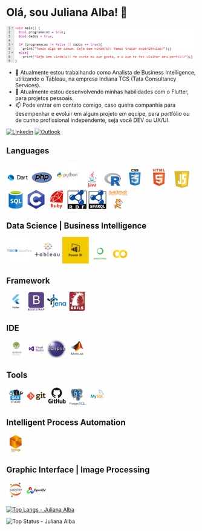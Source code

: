 
# Olá, sou Juliana Alba! 👋

<img src = 'https://github.com/JulianaAlba/JulianaAlba/blob/master/imagens/ifelse.PNG'/>

- 🔭 Atualmente estou trabalhando como Analista de Business Intelligence, utilizando o Tableau, na empresa Indiana TCS (Tata Consultancy Services).
- 🌱 Atualmente estou desenvolvendo minhas habilidades com o Flutter, para projetos pessoais.
- 📫  Pode entrar em contato comigo, caso queira companhia para desempenhar e evoluir em algum projeto em equipe, para portfólio ou de cunho profissional independente, seja você DEV ou UX/UI.


[![Linkedin](https://img.shields.io/badge/-LinkedIn-blue?style=flat-square&logo=Linkedin&logoColor=white&link=https://www.linkedin.com/in/julianaalba/)](https://www.linkedin.com/in/julianaalba/) [![Outlook](https://img.shields.io/badge/-jualba.adm%40hotmail.com-blue?style=flat-square&logo=Windows&logoColor=white&link=mailto:jualba.adm@hotmail.com)](mailto:jualba.adm@hotmail.com)

## Languages
<img src = 'https://github.com/JulianaAlba/JulianaAlba/blob/master/imagens/dart.png' width='60'/> <img src = 'https://github.com/JulianaAlba/JulianaAlba/blob/master/imagens/php.png' width='60'/> <img src = 'https://github.com/JulianaAlba/JulianaAlba/blob/master/imagens/python.png' width='70'/> <img src = 'https://github.com/JulianaAlba/JulianaAlba/blob/master/imagens/java.png' width='50'/> <img src = 'https://github.com/JulianaAlba/JulianaAlba/blob/master/imagens/r.jpg' width='50'/> <img src = 'https://github.com/JulianaAlba/JulianaAlba/blob/master/imagens/css.png' width='60'/> <img src = 'https://github.com/JulianaAlba/JulianaAlba/blob/master/imagens/html.jpg' width='60'/> <img src = 'https://github.com/JulianaAlba/JulianaAlba/blob/master/imagens/js.jpg' width='50'/> <img src = 'https://github.com/JulianaAlba/JulianaAlba/blob/master/imagens/sql.png' width='50'/> <img src = 'https://github.com/JulianaAlba/JulianaAlba/blob/master/imagens/c.jpg' width='50'/> <img src = 'https://github.com/JulianaAlba/JulianaAlba/blob/master/imagens/ruby.png' width='50'/> <img src = 'https://github.com/JulianaAlba/JulianaAlba/blob/master/imagens/rdf.png' width='50'/> <img src = 'https://github.com/JulianaAlba/JulianaAlba/blob/master/imagens/sparql.png' width='50'/> <img src = 'https://github.com/JulianaAlba/JulianaAlba/blob/master/imagens/scrath.png' width='50'/> 

## Data Science | Business Intelligence
<img src = 'https://github.com/JulianaAlba/JulianaAlba/blob/master/imagens/spotfire.png' width='70'/> <img src = 'https://github.com/JulianaAlba/JulianaAlba/blob/master/imagens/tableau.jpg' width='70'/> <img src = 'https://github.com/JulianaAlba/JulianaAlba/blob/master/imagens/powerbi.png' width='70'/> <img src = 'https://github.com/JulianaAlba/JulianaAlba/blob/master/imagens/anaconda.png' width='50'/> <img src = 'https://github.com/JulianaAlba/JulianaAlba/blob/master/imagens/colab.png' width='50'/> 

## Framework
<img src = 'https://github.com/JulianaAlba/JulianaAlba/blob/master/imagens/flutter.jpg' width='50'/> <img src = 'https://github.com/JulianaAlba/JulianaAlba/blob/master/imagens/bootstrap.png' width='50'/> <img src = 'https://github.com/JulianaAlba/JulianaAlba/blob/master/imagens/jena.png' width='50'/> <img src = 'https://github.com/JulianaAlba/JulianaAlba/blob/master/imagens/rails.jfif' width='50'/> 

## IDE
<img src = 'https://github.com/JulianaAlba/JulianaAlba/blob/master/imagens/as.jpg' width='50'/> <img src = 'https://github.com/JulianaAlba/JulianaAlba/blob/master/imagens/vs.jpeg' width='50'/> <img src = 'https://github.com/JulianaAlba/JulianaAlba/blob/master/imagens/eclipse.png' width='50'/> <img src = 'https://github.com/JulianaAlba/JulianaAlba/blob/master/imagens/matlab.jpg' width='50'/> 

## Tools
<img src = 'https://github.com/JulianaAlba/JulianaAlba/blob/master/imagens/daxstudio.png' width='50'/> <img src = 'https://github.com/JulianaAlba/JulianaAlba/blob/master/imagens/git.jpg' width='50'/> <img src = 'https://github.com/JulianaAlba/JulianaAlba/blob/master/imagens/GitHub.jpg' width='50'/> <img src = 'https://github.com/JulianaAlba/JulianaAlba/blob/master/imagens/postgree.png' width='50'/> <img src = 'https://github.com/JulianaAlba/JulianaAlba/blob/master/imagens/mysql.png' width='50'/>

## Intelligent Process Automation
<img src = 'https://github.com/JulianaAlba/JulianaAlba/blob/master/imagens/bizagi.jpg' width='50'/> 

## Graphic Interface | Image Processing
<img src = 'https://github.com/JulianaAlba/JulianaAlba/blob/master/imagens/Jupyter.jpeg' width='50'/> <img src = 'https://github.com/JulianaAlba/JulianaAlba/blob/master/imagens/opencv.jpeg' width='50'/> 

[![Top Langs - Juliana Alba](https://github-readme-stats.vercel.app/api/top-langs/?username=JulianaAlba&theme=white&langs_count=20)](https://github.com/JulianaAlba/github-readme-stats)

![Top Status - Juliana Alba](https://github-readme-stats.vercel.app/api?username=JulianaAlba&show_icons=true&theme=white)






